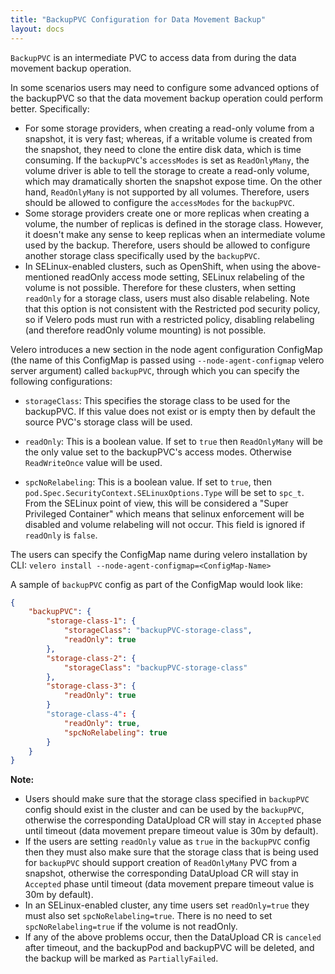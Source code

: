 ```yaml
---
title: "BackupPVC Configuration for Data Movement Backup"
layout: docs
---
```


`BackupPVC`  is an intermediate PVC to access data from during the data movement backup operation.

In some scenarios users may need to configure some advanced options of the backupPVC so that the data movement backup
operation could perform better. Specifically:
- For some storage providers, when creating a read-only volume from a snapshot, it is very fast; whereas, if a writable volume
  is created from the snapshot, they need to clone the entire disk data, which is time consuming. If the `backupPVC`'s `accessModes` is
  set as `ReadOnlyMany`, the volume driver is able to tell the storage to create a read-only volume, which may dramatically shorten the
  snapshot expose time. On the other hand,  `ReadOnlyMany` is not supported by all volumes. Therefore, users should be allowed to configure
  the `accessModes` for the `backupPVC`.
- Some storage providers create one or more replicas when creating a volume, the number of replicas is defined in the storage class.
  However, it doesn't make any sense to keep replicas when an intermediate volume used by the backup. Therefore, users should be allowed
  to configure another storage class specifically used by the `backupPVC`.
- In SELinux-enabled clusters, such as OpenShift, when using the above-mentioned readOnly access mode setting, SELinux relabeling of the
  volume is not possible. Therefore for these clusters, when setting `readOnly` for a storage class, users must also disable relabeling.
  Note that this option is not consistent with the Restricted pod security policy, so if Velero pods must run with a restricted policy,
  disabling relabeling (and therefore readOnly volume mounting) is not possible.

Velero introduces a new section in the node agent configuration ConfigMap (the name of this ConfigMap is passed using `--node-agent-configmap` velero server argument)
called `backupPVC`, through which you can specify the following
configurations:

- `storageClass`: This specifies the storage class to be used for the backupPVC. If this value does not exist or is empty then by 
default the source PVC's storage class will be used.

- `readOnly`: This is a boolean value. If set to `true` then `ReadOnlyMany` will be the only value set to the backupPVC's access modes. Otherwise 
`ReadWriteOnce` value will be used.

- `spcNoRelabeling`: This is a boolean value. If set to `true`, then `pod.Spec.SecurityContext.SELinuxOptions.Type` will be set to `spc_t`. From
  the SELinux point of view, this will be considered a "Super Privileged Container" which means that selinux enforcement will be disabled and
  volume relabeling will not occur. This field is ignored if `readOnly` is `false`.

The users can specify the ConfigMap name during velero installation by CLI:
`velero install --node-agent-configmap=<ConfigMap-Name>`

A sample of `backupPVC` config as part of the ConfigMap would look like:
```json
{
    "backupPVC": {
        "storage-class-1": {
            "storageClass": "backupPVC-storage-class",
            "readOnly": true
        },
        "storage-class-2": {
            "storageClass": "backupPVC-storage-class"
        },
        "storage-class-3": {
            "readOnly": true
        }        
        "storage-class-4": {
            "readOnly": true,
            "spcNoRelabeling": true
        }
    }
}
```

**Note:** 
- Users should make sure that the storage class specified in `backupPVC` config should exist in the cluster and can be used by the
`backupPVC`, otherwise the corresponding DataUpload CR will stay in `Accepted` phase until timeout (data movement prepare timeout value is 30m by default).
- If the users are setting `readOnly` value as `true` in the `backupPVC` config then they must also make sure that the storage class that is being used for
`backupPVC` should support creation of `ReadOnlyMany` PVC from a snapshot, otherwise the corresponding DataUpload CR will stay in `Accepted` phase until
timeout (data movement prepare timeout value is 30m by default).
- In an SELinux-enabled cluster, any time users set `readOnly=true` they must also set `spcNoRelabeling=true`. There is no need to set `spcNoRelabeling=true`
if the volume is not readOnly.
- If any of the above problems occur, then the DataUpload CR is `canceled` after timeout, and the backupPod and backupPVC will be deleted, and the backup
will be marked as `PartiallyFailed`.
